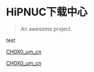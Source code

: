 # HiPNUC下载中心

> An awesome project.



test

[CH0X0_um_cn](ch0x0/CH0X0_um_cn.md)

[CH0X0_um_cn](ch0x0/CH0X0_um_cn.pdf ':ignore')





